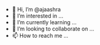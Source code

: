 - 👋 Hi, I’m @ajaashra
- 👀 I’m interested in ...
- 🌱 I’m currently learning ...
- 💞️ I’m looking to collaborate on ...
- 📫 How to reach me ...

<!---
ajaashra/ajaashra is a ✨ special ✨ repository because its `README.md` (this file) appears on your GitHub profile.
You can click the Preview link to take a look at your changes.
--->
